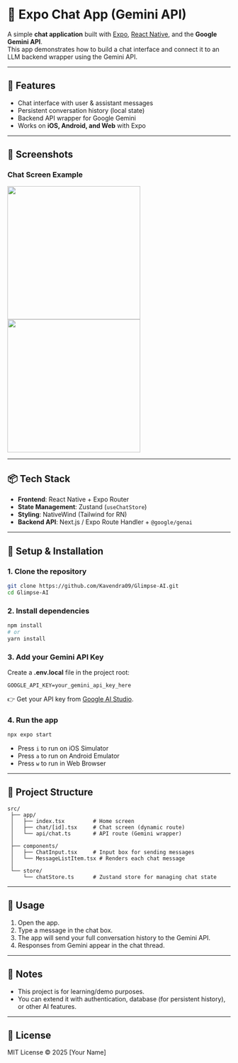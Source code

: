 # 🤖 Expo Chat App (Gemini API)

A simple **chat application** built with [Expo](https://expo.dev/), [React Native](https://reactnative.dev/), and the **Google Gemini API**.  
This app demonstrates how to build a chat interface and connect it to an LLM backend wrapper using the Gemini API.

---

## 🚀 Features
- Chat interface with user & assistant messages  
- Persistent conversation history (local state)  
- Backend API wrapper for Google Gemini  
- Works on **iOS, Android, and Web** with Expo  

---

## 📸 Screenshots

### Chat Screen Example
<img src="https://lh3.googleusercontent.com/d/1eRtGaR0cCce1Pju6mujx_AeTm1hjT5so" width="300" />
<img src="https://lh3.googleusercontent.com/d/1xPXLvUTPzqCznReKv0-MnSFNrG974Exj" width="300" />

---

## 📦 Tech Stack
- **Frontend**: React Native + Expo Router  
- **State Management**: Zustand (`useChatStore`)  
- **Styling**: NativeWind (Tailwind for RN)  
- **Backend API**: Next.js / Expo Route Handler + `@google/genai`  

---

## 🔧 Setup & Installation

### 1. Clone the repository
```bash
git clone https://github.com/Kavendra09/Glimpse-AI.git
cd Glimpse-AI
```

### 2. Install dependencies
```bash
npm install
# or
yarn install
```

### 3. Add your Gemini API Key
Create a **.env.local** file in the project root:

```env
GOOGLE_API_KEY=your_gemini_api_key_here
```

👉 Get your API key from [Google AI Studio](https://aistudio.google.com/app/apikey).

### 4. Run the app
```bash
npx expo start
```

- Press `i` to run on iOS Simulator  
- Press `a` to run on Android Emulator  
- Press `w` to run in Web Browser  

---

## 📂 Project Structure

```
src/
 ├── app/
 │   ├── index.tsx         # Home screen
 │   ├── chat/[id].tsx     # Chat screen (dynamic route)
 │   └── api/chat.ts       # API route (Gemini wrapper)
 │
 ├── components/
 │   ├── ChatInput.tsx     # Input box for sending messages
 │   └── MessageListItem.tsx # Renders each chat message
 │
 └── store/
     └── chatStore.ts      # Zustand store for managing chat state
```

---

## 📝 Usage
1. Open the app.  
2. Type a message in the chat box.  
3. The app will send your full conversation history to the Gemini API.  
4. Responses from Gemini appear in the chat thread.  

---

## 📌 Notes
- This project is for learning/demo purposes.  
- You can extend it with authentication, database (for persistent history), or other AI features.  

---

## 📜 License
MIT License © 2025 [Your Name]
